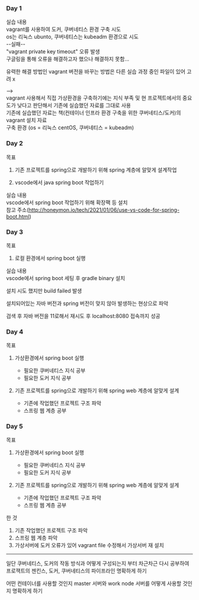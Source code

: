 ### Day 1

실습 내용  
vagrant를 사용하여 도커, 쿠버네티스 환경 구축 시도  
os는 리눅스 ubunto, 쿠버네티스는 kubeadm 환경으로 시도  
--실패--  
"vagrant private key timeout" 오류 발생  
구글링을 통해 오류을 해결하고자 했으나 해결하지 못함...  
  
유력한 해결 방법인 vagrant 버전을 바꾸는 방법은 다른 실습 과정 중인 파일이 있어 고려 x   

-->  
vagrant 사용해서 직접 가상환경을 구축하기에는 지식 부족 및 현 프로젝트에서의 중요도가 낮다고 판단해서 기존에 실습했던 자료를 그대로 사용  
기존에 실습했던 자료는 책(컨테이너 인프라 환경 구축을 위한 쿠버네티스/도커)의 vagrant 설치 자료  
구축 환경 (os = 리눅스 centOS, 쿠버네티스 = kubeadm)  
  
### Day 2  

목표  
1. 기존 프로젝트를 spring으로 개발하기 위해 spring 계층에 알맞게 설계작업  
  
2. vscode에서 java spring boot 작업하기  
  
실습 내용  
vscode에서 spring boot 작업하기 위해 확장팩 등 설치  
참고 주소(http://honeymon.io/tech/2021/01/06/use-vs-code-for-spring-boot.html)
  
### Day 3

목표  
1. 로컬 환경에서 spring boot 실행  
  
실습 내용  
vscode에서 spring boot 세팅 후 gradle binary 설치  
  
설치 시도 했지만 build failed 발생  
  
설치되어있는 자바 버전과 spring 버전이 맞지 않아 발생하는 현상으로 파악
  
검색 후 자바 버전을 11로해서 재시도 후 localhost:8080 접속까지 성공  
  
### Day 4

목표  
1. 가상환경에서 spring boot 실행  
    - 필요한 쿠버네티스 지식 공부  
    - 필요한 도커 지식 공부  
    
2. 기존 프로젝트를 spring으로 개발하기 위해 spring web 계층에 알맞게 설계  
    - 기존에 작업했던 프로젝트 구조 파악  
    - 스프링 웹 계층 공부  
  
### Day 5 

목표  
1. 가상환경에서 spring boot 실행  
    - 필요한 쿠버네티스 지식 공부  
    - 필요한 도커 지식 공부  
    
2. 기존 프로젝트를 spring으로 개발하기 위해 spring web 계층에 알맞게 설계  
    - 기존에 작업했던 프로젝트 구조 파악  
    - 스프링 웹 계층 공부  

한 것
1. 기존 작업했던 프로젝트 구조 파악  
2. 스프링 웹 계층 파악  
3. 가상서버에 도커 오류가 있어 vagrant file 수정해서 가상서버 재 설치


---
일단 쿠버네티스, 도커의 작동 방식과 어떻게 구성되는지 부터 차근차근 다시 공부하여
프로잭트의 젠킨스, 도커, 쿠버네티스의 파이프라인 명확하게 하기

어떤 컨테이너를 사용할 것인지 master 서버와 work node 서버를 어떻게 사용할 것인지 명확하게 하기

